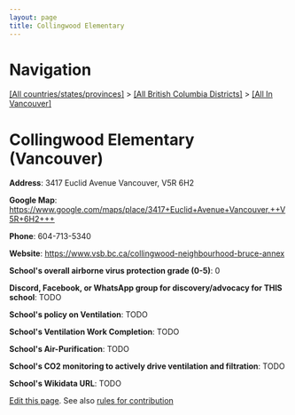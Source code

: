 ```yaml
---
layout: page
title: Collingwood Elementary
---
```

# Navigation

[[All countries/states/provinces]](../../..) > [[All British Columbia Districts]](../..) > [[All In Vancouver]](..)

# Collingwood Elementary (Vancouver)

**Address**: 3417 Euclid Avenue Vancouver,  V5R 6H2

**Google Map**: <https://www.google.com/maps/place/3417+Euclid+Avenue+Vancouver,++V5R+6H2+++>

**Phone**: 604-713-5340

**Website**: <https://www.vsb.bc.ca/collingwood-neighbourhood-bruce-annex>

**School's overall airborne virus protection grade (0-5)**: 0

**Discord, Facebook, or WhatsApp group for discovery/advocacy for THIS school**: TODO

**School's policy on Ventilation**: TODO

**School's Ventilation Work Completion**: TODO

**School's Air-Purification**: TODO

**School's CO2 monitoring to actively drive ventilation and filtration**: TODO

**School's Wikidata URL**: TODO


[Edit this page](https://github.com/ventilate-schools/BC/edit/main/./Vancouver/Collingwood_Elementary.md). See also [rules for contribution](../../../contribution-rules/)